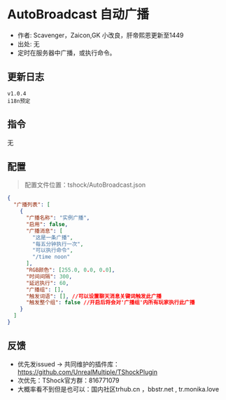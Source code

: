 # AutoBroadcast 自动广播

- 作者: Scavenger，Zaicon,GK 小改良，肝帝熙恩更新至1449
- 出处: 无
- 定时在服务器中广播，或执行命令。

## 更新日志

```
v1.0.4
i18n预定
```

## 指令

无

## 配置
> 配置文件位置：tshock/AutoBroadcast.json
```json
{
  "广播列表": [
    {
      "广播名称": "实例广播",
      "启用": false,
      "广播消息": [
        "这是一条广播",
        "每五分钟执行一次",
        "可以执行命令",
        "/time noon"
      ],
      "RGB颜色": [255.0, 0.0, 0.0],
      "时间间隔": 300,
      "延迟执行": 60,
      "广播组": [],
      "触发词语": [], //可以设置聊天消息关键词触发此广播
      "触发整个组": false //开启后将会对'广播组'内所有玩家执行此广播
    }
  ]
}
```
## 反馈
- 优先发issued -> 共同维护的插件库：https://github.com/UnrealMultiple/TShockPlugin
- 次优先：TShock官方群：816771079
- 大概率看不到但是也可以：国内社区trhub.cn ，bbstr.net , tr.monika.love
